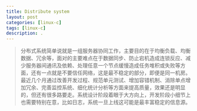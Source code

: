 ```yaml
---
title: Distribute system
layout: post
categories: [linux-c]
tags: [linux-c]
description: .
---
```


> 分布式系统简单说就是一组服务器协同工作，主要目的在于均衡负载、均衡数据、冗余等，面对的主要难点在于数据同步、防止宕机造成连锁反应、减少服务器间通讯及依赖、处理任意一个节点缓慢造成任务堆积或失败等方面，还有一点就是不要信任网络，这是最不稳定的部分，即便是同一机房。最近几个月通过改善开发过程、规范单元测试、增加容错机制、消除单点增加冗余、完善监控系统、细化统计分析等方面来提高质量，效果还是明显的，但还有很多路要走。系统设计阶段着眼于大方向上，开发阶段小细节上也需要特别在意，比如日志，系统一旦上线这可能是最丰富稳定的信息源。